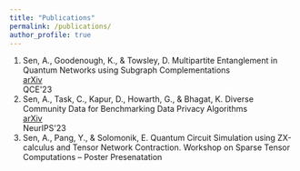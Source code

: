 ```yaml
---
title: "Publications"
permalink: /publications/
author_profile: true
---
```


1. Sen, A., Goodenough, K., & Towsley, D. Multipartite Entanglement in Quantum Networks using Subgraph Complementations   
   [arXiv](https://arxiv.org/abs/2308.13700)  
   QCE'23
2. Sen, A., Task, C., Kapur, D., Howarth, G., & Bhagat, K. Diverse Community Data for Benchmarking Data Privacy Algorithms  
   [arXiv](https://arxiv.org/abs/2306.13216)  
   NeurIPS'23 
3. Sen, A., Pang, Y., & Solomonik, E. Quantum Circuit Simulation using ZX-calculus and Tensor Network Contraction. Workshop on         Sparse Tensor Computations – Poster Presenatation
